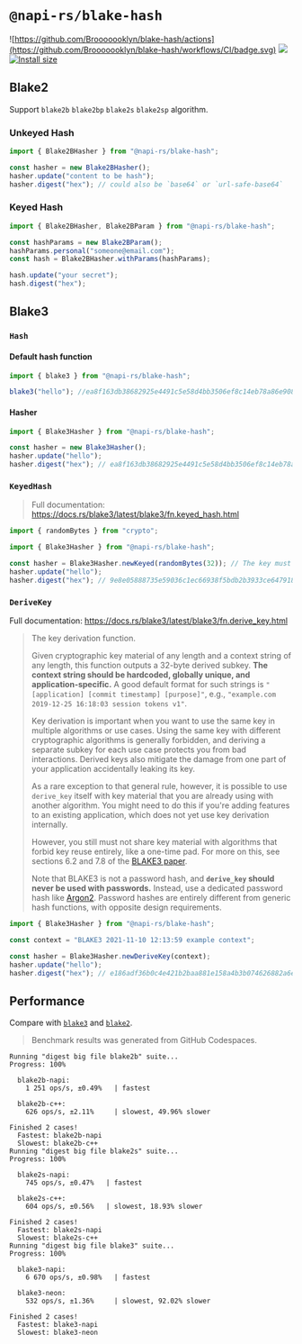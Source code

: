 # `@napi-rs/blake-hash`

![https://github.com/Brooooooklyn/blake-hash/actions](https://github.com/Brooooooklyn/blake-hash/workflows/CI/badge.svg)
![](https://img.shields.io/npm/dm/@napi-rs/blake-hash.svg?sanitize=true)
[![Install size](https://packagephobia.com/badge?p=@napi-rs/blake-hash)](https://packagephobia.com/result?p=@napi-rs/blake-hash)

## Blake2

Support `blake2b` `blake2bp` `blake2s` `blake2sp` algorithm.

### Unkeyed Hash

```js
import { Blake2BHasher } from "@napi-rs/blake-hash";

const hasher = new Blake2BHasher();
hasher.update("content to be hash");
hasher.digest("hex"); // could also be `base64` or `url-safe-base64`
```

### Keyed Hash

```js
import { Blake2BHasher, Blake2BParam } from "@napi-rs/blake-hash";

const hashParams = new Blake2BParam();
hashParams.personal("someone@email.com");
const hash = Blake2BHasher.withParams(hashParams);

hash.update("your secret");
hash.digest("hex");
```

## Blake3

### `Hash`

#### Default hash function

```js
import { blake3 } from "@napi-rs/blake-hash";

blake3("hello"); //ea8f163db38682925e4491c5e58d4bb3506ef8c14eb78a86e908c5624a67200f
```

#### Hasher

```js
import { Blake3Hasher } from "@napi-rs/blake-hash";

const hasher = new Blake3Hasher();
hasher.update("hello");
hasher.digest("hex"); // ea8f163db38682925e4491c5e58d4bb3506ef8c14eb78a86e908c5624a67200f
```

### `KeyedHash`

> Full documentation: https://docs.rs/blake3/latest/blake3/fn.keyed_hash.html

```js
import { randomBytes } from "crypto";

import { Blake3Hasher } from "@napi-rs/blake-hash";

const hasher = Blake3Hasher.newKeyed(randomBytes(32)); // The key must be 32 bytes
hasher.update("hello");
hasher.digest("hex"); // 9e8e05888735e59036c1ec66938f5bdb2b3933ce647918b739c23b699f1431a3
```

### `DeriveKey`

Full documentation: https://docs.rs/blake3/latest/blake3/fn.derive_key.html

> The key derivation function.
>
> Given cryptographic key material of any length and a context string of any length, this function outputs a 32-byte derived subkey. **The context string should be hardcoded, globally unique, and application-specific.** A good default format for such strings is `"[application] [commit timestamp] [purpose]"`, e.g., `"example.com 2019-12-25 16:18:03 session tokens v1"`.
>
> Key derivation is important when you want to use the same key in multiple algorithms or use cases. Using the same key with different cryptographic algorithms is generally forbidden, and deriving a separate subkey for each use case protects you from bad interactions. Derived keys also mitigate the damage from one part of your application accidentally leaking its key.
>
> As a rare exception to that general rule, however, it is possible to use `derive_key` itself with key material that you are already using with another algorithm. You might need to do this if you're adding features to an existing application, which does not yet use key derivation internally.
>
> However, you still must not share key material with algorithms that forbid key reuse entirely, like a one-time pad. For more on this, see sections 6.2 and 7.8 of the [BLAKE3 paper](https://github.com/BLAKE3-team/BLAKE3-specs/blob/master/blake3.pdf).
>
> Note that BLAKE3 is not a password hash, and **`derive_key` should never be used with passwords.** Instead, use a dedicated password hash like [Argon2]. Password hashes are entirely different from generic hash functions, with opposite design requirements.
>
> [argon2]: https://en.wikipedia.org/wiki/Argon2

```js
import { Blake3Hasher } from "@napi-rs/blake-hash";

const context = "BLAKE3 2021-11-10 12:13:59 example context";

const hasher = Blake3Hasher.newDeriveKey(context);
hasher.update("hello");
hasher.digest("hex"); // e186adf36b0c4e421b2baa881e158a4b3b074626882a6e1dfb231aebb7e149ee
```

## Performance

Compare with [`blake3`](https://github.com/connor4312/blake3) and [`blake2`](https://github.com/vrza/node-blake2).

> Benchmark results was generated from GitHub Codespaces.

```
Running "digest big file blake2b" suite...
Progress: 100%

  blake2b-napi:
    1 251 ops/s, ±0.49%   | fastest

  blake2b-c++:
    626 ops/s, ±2.11%     | slowest, 49.96% slower

Finished 2 cases!
  Fastest: blake2b-napi
  Slowest: blake2b-c++
Running "digest big file blake2s" suite...
Progress: 100%

  blake2s-napi:
    745 ops/s, ±0.47%   | fastest

  blake2s-c++:
    604 ops/s, ±0.56%   | slowest, 18.93% slower

Finished 2 cases!
  Fastest: blake2s-napi
  Slowest: blake2s-c++
Running "digest big file blake3" suite...
Progress: 100%

  blake3-napi:
    6 670 ops/s, ±0.98%   | fastest

  blake3-neon:
    532 ops/s, ±1.36%     | slowest, 92.02% slower

Finished 2 cases!
  Fastest: blake3-napi
  Slowest: blake3-neon
```
